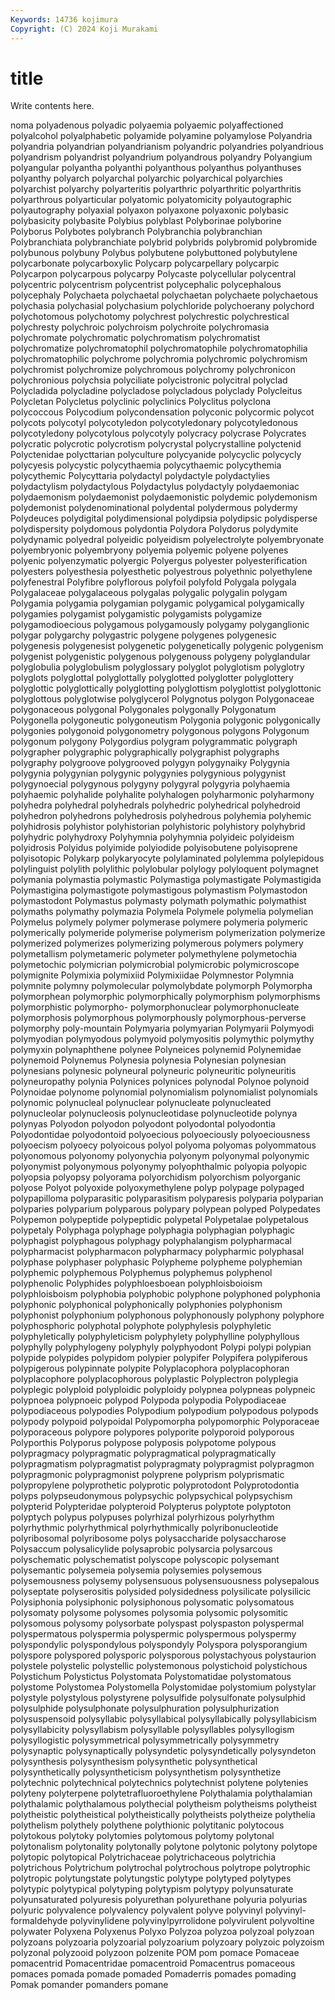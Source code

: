 ```yaml
---
Keywords: 14736 kojimura
Copyright: (C) 2024 Koji Murakami
---
```


# title

Write contents here.



noma polyadenous polyadic polyaemia polyaemic polyaffectioned polyalcohol
polyalphabetic polyamide polyamine polyamylose Polyandria polyandria polyandrian polyandrianism polyandric polyandries
polyandrious polyandrism polyandrist polyandrium polyandrous polyandry Polyangium polyangular polyantha polyanthi
polyanthous polyanthus polyanthuses polyanthy polyarch polyarchal polyarchic polyarchical polyarchies polyarchist
polyarchy polyarteritis polyarthric polyarthritic polyarthritis polyarthrous polyarticular polyatomic polyatomicity polyautographic
polyautography polyaxial polyaxon polyaxone polyaxonic polybasic polybasicity polybasite Polybius polyblast
Polyborinae polyborine Polyborus Polybotes polybranch Polybranchia polybranchian Polybranchiata polybranchiate polybrid
polybrids polybromid polybromide polybunous polybuny Polybus polybutene polybuttoned polybutylene polycarbonate
polycarboxylic Polycarp polycarpellary polycarpic Polycarpon polycarpous polycarpy Polycaste polycellular polycentral
polycentric polycentrism polycentrist polycephalic polycephalous polycephaly Polychaeta polychaetal polychaetan polychaete
polychaetous polychasia polychasial polychasium polychloride polychoerany polychord polychotomous polychotomy polychrest
polychrestic polychrestical polychresty polychroic polychroism polychroite polychromasia polychromate polychromatic polychromatism
polychromatist polychromatize polychromatophil polychromatophile polychromatophilia polychromatophilic polychrome polychromia polychromic polychromism
polychromist polychromize polychromous polychromy polychronicon polychronious polychsia polyciliate polycistronic polycitral
polyclad Polycladida polycladine polycladose polycladous polyclady Polycleitus Polycletan Polycletus polyclinic
polyclinics Polyclitus polyclona polycoccous Polycodium polycondensation polyconic polycormic polycot polycots
polycotyl polycotyledon polycotyledonary polycotyledonous polycotyledony polycotylous polycotyly polycracy polycrase Polycrates
polycratic polycrotic polycrotism polycrystal polycrystalline polyctenid Polyctenidae polycttarian polyculture polycyanide
polycyclic polycycly polycyesis polycystic polycythaemia polycythaemic polycythemia polycythemic Polycyttaria polydactyl
polydactyle polydactylies polydactylism polydactylous Polydactylus polydactyly polydaemoniac polydaemonism polydaemonist polydaemonistic
polydemic polydemonism polydemonist polydenominational polydental polydermous polydermy Polydeuces polydigital polydimensional
polydipsia polydipsic polydisperse polydispersity polydomous polydontia Polydora Polydorus polydymite polydynamic
polyedral polyeidic polyeidism polyelectrolyte polyembryonate polyembryonic polyembryony polyemia polyemic polyene
polyenes polyenic polyenzymatic polyergic Polyergus polyester polyesterification polyesters polyesthesia polyesthetic
polyestrous polyethnic polyethylene polyfenestral Polyfibre polyflorous polyfoil polyfold Polygala polygala
Polygalaceae polygalaceous polygalas polygalic polygalin polygam Polygamia polygamia polygamian polygamic
polygamical polygamically polygamies polygamist polygamistic polygamists polygamize polygamodioecious polygamous polygamously
polygamy polyganglionic polygar polygarchy polygastric polygene polygenes polygenesic polygenesis polygenesist
polygenetic polygenetically polygenic polygenism polygenist polygenistic polygenous polygenouss polygeny polyglandular
polyglobulia polyglobulism polyglossary polyglot polyglotism polyglotry polyglots polyglottal polyglottally polyglotted
polyglotter polyglottery polyglottic polyglottically polyglotting polyglottism polyglottist polyglottonic polyglottous polyglotwise
polyglycerol Polygnotus polygon Polygonaceae polygonaceous polygonal Polygonales polygonally Polygonatum Polygonella
polygoneutic polygoneutism Polygonia polygonic polygonically polygonies polygonoid polygonometry polygonous polygons
Polygonum polygonum polygony Polygordius polygram polygrammatic polygraph polygrapher polygraphic polygraphically
polygraphist polygraphs polygraphy polygroove polygrooved polygyn polygynaiky Polygynia polygynia polygynian
polygynic polygynies polygynious polygynist polygynoecial polygynous polygyny polygyral polygyria polyhaemia
polyhaemic polyhalide polyhalite polyhalogen polyharmonic polyharmony polyhedra polyhedral polyhedrals polyhedric
polyhedrical polyhedroid polyhedron polyhedrons polyhedrosis polyhedrous polyhemia polyhemic polyhidrosis polyhistor
polyhistorian polyhistoric polyhistory polyhybrid polyhydric polyhydroxy Polyhymnia polyhymnia polyideic polyideism
polyidrosis Polyidus polyimide polyiodide polyisobutene polyisoprene polyisotopic Polykarp polykaryocyte polylaminated
polylemma polylepidous polylinguist polylith polylithic polylobular polylogy polyloquent polymagnet polymania
polymastia polymastic Polymastiga polymastigate Polymastigida Polymastigina polymastigote polymastigous polymastism Polymastodon
polymastodont Polymastus polymasty polymath polymathic polymathist polymaths polymathy polymazia Polymela
Polymele polymelia polymelian Polymelus polymely polymer polymerase polymere polymeria polymeric
polymerically polymeride polymerise polymerism polymerization polymerize polymerized polymerizes polymerizing polymerous
polymers polymery polymetallism polymetameric polymeter polymethylene polymetochia polymetochic polymicrian polymicrobial
polymicrobic polymicroscope polymignite Polymixia polymixiid Polymixiidae Polymnestor Polymnia polymnite polymny
polymolecular polymolybdate polymorph Polymorpha polymorphean polymorphic polymorphically polymorphism polymorphisms polymorphistic
polymorpho- polymorphonuclear polymorphonucleate polymorphosis polymorphous polymorphously polymorphous-perverse polymorphy poly-mountain Polymyaria
polymyarian Polymyarii Polymyodi polymyodian polymyodous polymyoid polymyositis polymythic polymythy polymyxin
polynaphthene polynee Polyneices polynemid Polynemidae polynemoid Polynemus Polynesia polynesia Polynesian
polynesian polynesians polynesic polyneural polyneuric polyneuritic polyneuritis polyneuropathy polynia Polynices
polynices polynodal Polynoe polynoid Polynoidae polynome polynomial polynomialism polynomialist polynomials
polynomic polynucleal polynuclear polynucleate polynucleated polynucleolar polynucleosis polynucleotidase polynucleotide polynya
polynyas Polyodon polyodon polyodont polyodontal polyodontia Polyodontidae polyodontoid polyoecious polyoeciously
polyoeciousness polyoecism polyoecy polyoicous polyol polyoma polyomas polyommatous polyonomous polyonomy
polyonychia polyonym polyonymal polyonymic polyonymist polyonymous polyonymy polyophthalmic polyopia polyopic
polyopsia polyopsy polyorama polyorchidism polyorchism polyorganic polyose Polyot polyoxide polyoxymethylene
polyp polypage polypaged polypapilloma polyparasitic polyparasitism polyparesis polyparia polyparian polyparies
polyparium polyparous polypary polypean polyped Polypedates Polypemon polypeptide polypeptidic polypetal
Polypetalae polypetalous polypetaly Polyphaga polyphage polyphagia polyphagian polyphagic polyphagist polyphagous
polyphagy polyphalangism polypharmacal polypharmacist polypharmacon polypharmacy polypharmic polyphasal polyphase polyphaser
polyphasic Polypheme polypheme polyphemian polyphemic polyphemous Polyphemus polyphemus polyphenol polyphenolic
Polyphides polyphloesboean polyphloisboioism polyphloisboism polyphobia polyphobic polyphone polyphoned polyphonia polyphonic
polyphonical polyphonically polyphonies polyphonism polyphonist polyphonium polyphonous polyphonously polyphony polyphore
polyphosphoric polyphotal polyphote polyphylesis polyphyletic polyphyletically polyphyleticism polyphylety polyphylline polyphyllous
polyphylly polyphylogeny polyphyly polyphyodont Polypi polypi polypian polypide polypides polypidom
polypier polypifer Polypifera polypiferous polypigerous polypinnate polypite Polyplacophora polyplacophoran polyplacophore
polyplacophorous polyplastic Polyplectron polyplegia polyplegic polyploid polyploidic polyploidy polypnea polypneas
polypneic polypnoea polypnoeic polypod Polypoda polypodia Polypodiaceae polypodiaceous polypodies Polypodium
polypodium polypodous polypods polypody polypoid polypoidal Polypomorpha polypomorphic Polyporaceae polyporaceous
polypore polypores polyporite polyporoid polyporous Polyporthis Polyporus polypose polyposis polypotome
polypous polypragmacy polypragmatic polypragmatical polypragmatically polypragmatism polypragmatist polypragmaty polypragmist polypragmon
polypragmonic polypragmonist polyprene polyprism polyprismatic polypropylene polyprothetic polyprotic polyprotodont Polyprotodontia
polyps polypseudonymous polypsychic polypsychical polypsychism polypterid Polypteridae polypteroid Polypterus polyptote
polyptoton polyptych polypus polypuses polyrhizal polyrhizous polyrhythm polyrhythmic polyrhythmical polyrhythmically
polyribonucleotide polyribosomal polyribosome polys polysaccharide polysaccharose Polysaccum polysalicylide polysaprobic polysarcia
polysarcous polyschematic polyschematist polyscope polyscopic polysemant polysemantic polysemeia polysemia polysemies
polysemous polysemousness polysemy polysensuous polysensuousness polysepalous polyseptate polyserositis polysided polysidedness
polysilicate polysilicic Polysiphonia polysiphonic polysiphonous polysomatic polysomatous polysomaty polysome polysomes
polysomia polysomic polysomitic polysomous polysomy polysorbate polyspast polyspaston polyspermal polyspermatous
polyspermia polyspermic polyspermous polyspermy polyspondylic polyspondylous polyspondyly Polyspora polysporangium polyspore
polyspored polysporic polysporous polystachyous polystaurion polystele polystelic polystellic polystemonous polystichoid
polystichous Polystichum Polystictus Polystomata Polystomatidae polystomatous polystome Polystomea Polystomella Polystomidae
polystomium polystylar polystyle polystylous polystyrene polysulfide polysulfonate polysulphid polysulphide polysulphonate
polysulphuration polysulphurization polysuspensoid polysyllabic polysyllabical polysyllabically polysyllabicism polysyllabicity polysyllabism polysyllable
polysyllables polysyllogism polysyllogistic polysymmetrical polysymmetrically polysymmetry polysynaptic polysynaptically polysyndetic polysyndetically
polysyndeton polysynthesis polysynthesism polysynthetic polysynthetical polysynthetically polysyntheticism polysynthetism polysynthetize polytechnic
polytechnical polytechnics polytechnist polytene polytenies polyteny polyterpene polytetrafluoroethylene Polythalamia polythalamian
polythalamic polythalamous polythecial polytheism polytheisms polytheist polytheistic polytheistical polytheistically polytheists
polytheize polythelia polythelism polythely polythene polythionic polytitanic polytocous polytokous polytoky
polytomies polytomous polytomy polytonal polytonalism polytonality polytonally polytone polytonic polytony
polytope polytopic polytopical Polytrichaceae polytrichaceous polytrichia polytrichous Polytrichum polytrochal polytrochous
polytrope polytrophic polytropic polytungstate polytungstic polytype polytyped polytypes polytypic polytypical
polytyping polytypism polytypy polyunsaturate polyunsaturated polyuresis polyurethan polyurethane polyuria polyurias
polyuric polyvalence polyvalency polyvalent polyve polyvinyl polyvinyl-formaldehyde polyvinylidene polyvinylpyrrolidone polyvirulent
polyvoltine polywater Polyxena Polyxenus Polyxo Polyzoa polyzoa polyzoal polyzoan polyzoans
polyzoaria polyzoarial polyzoarium polyzoary polyzoic polyzoism polyzonal polyzooid polyzoon polzenite
POM pom pomace Pomaceae pomacentrid Pomacentridae pomacentroid Pomacentrus pomaceous pomaces
pomada pomade pomaded Pomaderris pomades pomading Pomak pomander pomanders pomane
